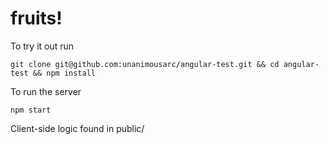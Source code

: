 fruits!
=======


To try it out run

    git clone git@github.com:unanimousarc/angular-test.git && cd angular-test && npm install

To run the server

    npm start


Client-side logic found in public/
